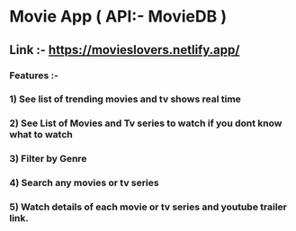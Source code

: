 # Movie App ( API:- MovieDB )

## Link :- https://movieslovers.netlify.app/


### Features :- 

### 1) See list of trending movies and tv shows real time
### 2) See List of Movies and Tv series to watch if you dont know what to watch
### 3) Filter by Genre
### 4) Search any movies or tv series
### 5) Watch details of each movie or tv series and youtube trailer link.

